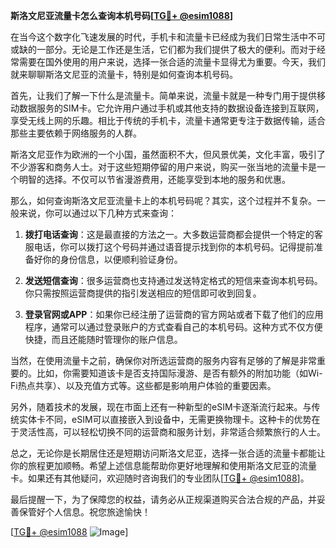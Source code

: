 **斯洛文尼亚流量卡怎么查询本机号码[[TG💪+ @esim1088](https://t.me/s/esim1088)]**

在当今这个数字化飞速发展的时代，手机卡和流量卡已经成为我们日常生活中不可或缺的一部分。无论是工作还是生活，它们都为我们提供了极大的便利。而对于经常需要在国外使用的用户来说，选择一张合适的流量卡显得尤为重要。今天，我们就来聊聊斯洛文尼亚的流量卡，特别是如何查询本机号码。

首先，让我们了解一下什么是流量卡。简单来说，流量卡就是一种专门用于提供移动数据服务的SIM卡。它允许用户通过手机或其他支持的数据设备连接到互联网，享受无线上网的乐趣。相比于传统的手机卡，流量卡通常更专注于数据传输，适合那些主要依赖于网络服务的人群。

斯洛文尼亚作为欧洲的一个小国，虽然面积不大，但风景优美，文化丰富，吸引了不少游客和商务人士。对于这些短期停留的用户来说，购买一张当地的流量卡是一个明智的选择。不仅可以节省漫游费用，还能享受到本地的服务和优惠。

那么，如何查询斯洛文尼亚流量卡上的本机号码呢？其实，这个过程并不复杂。一般来说，你可以通过以下几种方式来查询：

1. **拨打电话查询**：这是最直接的方法之一。大多数运营商都会提供一个特定的客服电话，你可以拨打这个号码并通过语音提示找到你的本机号码。记得提前准备好你的身份信息，以便顺利验证身份。

2. **发送短信查询**：很多运营商也支持通过发送特定格式的短信来查询本机号码。你只需按照运营商提供的指引发送相应的短信即可收到回复。

3. **登录官网或APP**：如果你已经注册了运营商的官方网站或者下载了他们的应用程序，通常可以通过登录账户的方式查看自己的本机号码。这种方式不仅方便快捷，而且还能随时管理你的账户信息。

当然，在使用流量卡之前，确保你对所选运营商的服务内容有足够的了解是非常重要的。比如，你需要知道该卡是否支持国际漫游、是否有额外的附加功能（如Wi-Fi热点共享）、以及充值方式等。这些都是影响用户体验的重要因素。

另外，随着技术的发展，现在市面上还有一种新型的eSIM卡逐渐流行起来。与传统实体卡不同，eSIM可以直接嵌入到设备中，无需更换物理卡。这种卡的优势在于灵活性高，可以轻松切换不同的运营商和服务计划，非常适合频繁旅行的人士。

总之，无论你是长期居住还是短期访问斯洛文尼亚，选择一张合适的流量卡都能让你的旅程更加顺畅。希望上述信息能帮助你更好地理解和使用斯洛文尼亚的流量卡。如果还有其他疑问，欢迎随时咨询我们的专业团队[[TG💪+ @esim1088](https://t.me/s/esim1088)]。

最后提醒一下，为了保障您的权益，请务必从正规渠道购买合法合规的产品，并妥善保管好个人信息。祝您旅途愉快！

[[TG💪+ @esim1088](https://t.me/s/esim1088) ![Image](https://i.postimg.cc/4NQfJmqS/Snipaste-2025-05-13-00-14-12.png)]